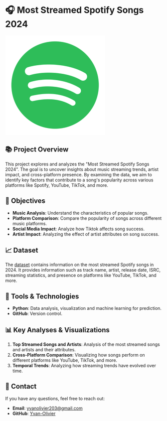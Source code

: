 # 🎧 Most Streamed Spotify Songs 2024 
![Spotify Logo](spotify-logo.png)


## 📚 Project Overview 
This project explores and analyzes the "Most Streamed Spotify Songs 2024". The goal is to uncover insights about music streaming trends, artist impact, and cross-platform presence. By examining the data, we aim to identify key factors that contribute to a song's popularity across various platforms like Spotify, YouTube, TikTok, and more.


## 🎯 Objectives
- **Music Analysis**: Understand the characteristics of popular songs.
- **Platform Comparison**: Compare the popularity of songs across different music platforms.
- **Social Media Impact**: Analyze how Tiktok affects song success.
- **Artist Impact**: Analyzing the effect of artist attributes on song success.


## 📈 Dataset
The [dataset](https://www.kaggle.com/datasets/nelgiriyewithana/most-streamed-spotify-songs-2024) contains information on the most streamed Spotify songs in 2024. 
It provides information such as track name, artist, release date, ISRC, streaming statistics, and presence on platforms like YouTube, TikTok, and more.


## 🔧 Tools & Technologies
- **Python**: Data analysis, visualization and machine learning for prediction.
- **GitHub**: Version control.


## 📊 Key Analyses & Visualizations
1. **Top Streamed Songs and Artists**: Analysis of the most streamed songs and artists and their attributes.
2. **Cross-Platform Comparison**: Visualizing how songs perform on different platforms like YouTube, TikTok, and more.
3. **Temporal Trends**: Analyzing how streaming trends have evolved over time.


## 📧 Contact
If you have any questions, feel free to reach out:

- **Email**: yvanolivier203@gmail.com
- **GitHub**: [Yvan-Olivier](https://github.com/Yvan-Olivier)




